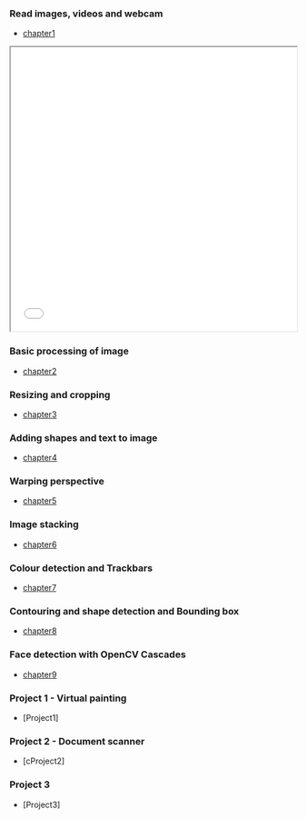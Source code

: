 ### Read images, videos and webcam
- [chapter1](/opencv_learning/chapter1.py)
<iframe src="/opencv_learning/chapter1.py" style="width:100%; height:500px;"></iframe>

### Basic processing of image
- [chapter2](/opencv_learning/chapter2.py)


### Resizing and cropping
- [chapter3](/opencv_learning/chapter3.py)


### Adding shapes and text to image
- [chapter4](/opencv_learning/chapter4.py)


### Warping perspective
- [chapter5](/opencv_learning/chapter5.py)


### Image stacking
- [chapter6](/opencv_learning/chapter6.py)


### Colour detection and Trackbars
- [chapter7](/opencv_learning/chapter7.py)


### Contouring and shape detection and Bounding box
- [chapter8](/opencv_learning/chapter8.py)


### Face detection with OpenCV Cascades
- [chapter9](/opencv_learning/chapter9.py)


### Project 1 - Virtual painting
- [Project1]


### Project 2 - Document scanner
- [cProject2]


### Project 3
- [Project3]